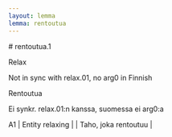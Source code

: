 ```yaml
---
layout: lemma
lemma: rentoutua
---
```


<div class="sense">
# <span class="sensename">rentoutua.1</span>

<span class="description">Relax</span>

Not in sync with relax.01, no arg0 in Finnish

<span class="description">Rentoutua</span>

Ei synkr. relax.01:n kanssa, suomessa ei arg0:a

A1 | Entity relaxing |   | Taho, joka rentoutuu |  

</div>

